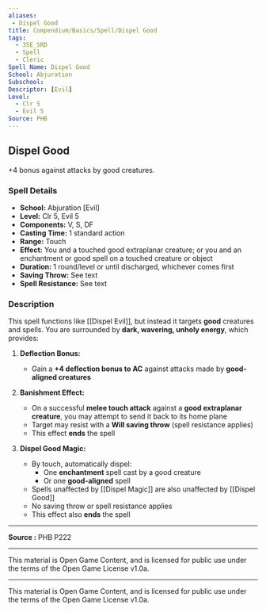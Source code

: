 ```yaml
---
aliases:
 - Dispel Good
title: Compendium/Basics/Spell/Dispel Good
tags:
  - 35E_SRD
  - Spell
  - Cleric
Spell Name: Dispel Good
School: Abjuration
Subschool: 
Descriptor: [Evil]
Level:
  - Clr 5
  - Evil 5
Source: PHB
---
```


## Dispel Good

+4 bonus against attacks by good creatures.

### Spell Details

- **School:** Abjuration [Evil]  
- **Level:** Clr 5, Evil 5  
- **Components:** V, S, DF  
- **Casting Time:** 1 standard action  
- **Range:** Touch  
- **Effect:** You and a touched good extraplanar creature; or you and an enchantment or good spell on a touched creature or object  
- **Duration:** 1 round/level or until discharged, whichever comes first  
- **Saving Throw:** See text  
- **Spell Resistance:** See text  

### Description

This spell functions like [[Dispel Evil]], but instead it targets **good** creatures and spells. You are surrounded by **dark, wavering, unholy energy**, which provides:

1. **Deflection Bonus:**  
   - Gain a **+4 deflection bonus to AC** against attacks made by **good-aligned creatures**

2. **Banishment Effect:**  
   - On a successful **melee touch attack** against a **good extraplanar creature**, you may attempt to send it back to its home plane  
   - Target may resist with a **Will saving throw** (spell resistance applies)  
   - This effect **ends** the spell

3. **Dispel Good Magic:**  
   - By touch, automatically dispel:
     - One **enchantment** spell cast by a good creature  
     - Or one **good-aligned** spell  
   - Spells unaffected by [[Dispel Magic]] are also unaffected by [[Dispel Good]]  
   - No saving throw or spell resistance applies  
   - This effect also **ends** the spell

---

**Source :** PHB P222

---

This material is Open Game Content, and is licensed for public use under  
the terms of the Open Game License v1.0a.

---

This material is Open Game Content, and is licensed for public use under the terms of the Open Game License v1.0a.
